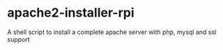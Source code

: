 # apache2-installer-rpi
A shell script to install a complete apache server with php, mysql and ssl support
